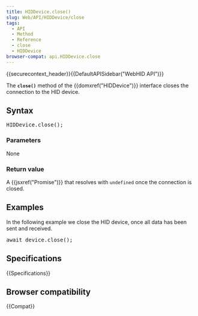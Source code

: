 ```yaml
---
title: HIDDevice.close()
slug: Web/API/HIDDevice/close
tags:
  - API
  - Method
  - Reference
  - close
  - HIDDevice
browser-compat: api.HIDDevice.close
---
```

<div>{{securecontext_header}}{{DefaultAPISidebar("WebHID API")}}</div>

<p>The <strong><code>close()</code></strong> method of the {{domxref("HIDDevice")}} interface closes the connection to the HID device.</p>

<h2 id="Syntax">Syntax</h2>

<pre class="brush: js">HIDDevice.close();</pre>

<h3 id="Parameters">Parameters</h3>

<p>None</p>

<h3 id="Returns">Return value</h3>

<p>A {{jsxref("Promise")}} that resolves with <code>undefined</code> once the connection is closed.</p>

<h2 id="Examples">Examples</h2>

<p>In the following example we close the HID device, once all data has been sent and received.</p>

<pre class="brush: js">await device.close();</pre>

<h2 id="Specifications">Specifications</h2>

<p>{{Specifications}}</p>

<h2 id="Browser_compatibility">Browser compatibility</h2>


<p>{{Compat}}</p>


